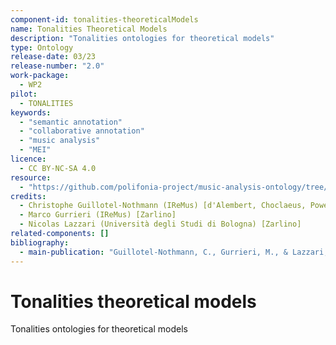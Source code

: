 ```yaml
---
component-id: tonalities-theoreticalModels
name: Tonalities Theoretical Models
description: "Tonalities ontologies for theoretical models"
type: Ontology
release-date: 03/23
release-number: "2.0"
work-package:
  - WP2
pilot:
  - TONALITIES
keywords:
  - "semantic annotation"
  - "collaborative annotation"
  - "music analysis"
  - "MEI"
licence:
  - CC BY-NC-SA 4.0
resource:
  - "https://github.com/polifonia-project/music-analysis-ontology/tree/main/theoreticalModels"
credits:
  - Christophe Guillotel-Nothmann (IReMus) [d'Alembert, Choclaeus, Powers, Praetorius, Zarlino] 
  - Marco Gurrieri (IReMus) [Zarlino]
  - Nicolas Lazzari (Università degli Studi di Bologna) [Zarlino]
related-components: []
bibliography:
  - main-publication: "Guillotel-Nothmann, C., Gurrieri, M., & Lazzari, N. (2024). Tonalities ontologies for theoretical models. Zenodo. https://doi.org/10.5281/zenodo.10940238"
---
```


# Tonalities theoretical models

Tonalities ontologies for theoretical models
